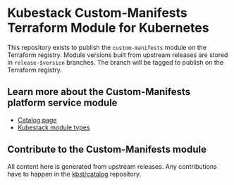# Kubestack Custom-Manifests Terraform Module for Kubernetes

This repository exists to publish the `custom-manifests` module on the Terraform registry.
Module versions built from upstream releases are stored in `release-$version` branches.
The branch will be tagged to publish on the Terraform registry.

## Learn more about the Custom-Manifests platform service module

 * [Catalog page](https://www.kubestack.com/catalog/custom-manifests)
 * [Kubestack module types](https://www.kubestack.com/framework/documentation/module-types/)

## Contribute to the Custom-Manifests module

All content here is generated from upstream releases.
Any contributions have to happen in the [kbst/catalog](https://github.com/kbst/catalog) repository.
